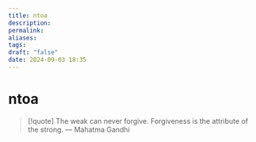 ```yaml
---
title: ntoa
description: 
permalink: 
aliases: 
tags: 
draft: "false"
date: 2024-09-03 18:35
---
```

# ntoa

> [!quote] The weak can never forgive. Forgiveness is the attribute of the strong.
> — Mahatma Gandhi
